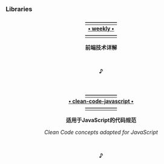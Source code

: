 ### Libraries
  <p align="center"><a href="https://github.com/ascoders/weekly">
                                                        <b>——————<br>• weekly •<br>——————</b>
  </a></p>
  <p align="center">                                              <b>前端技术详解</b></p>
  <br><p align="center"><b>♪</b></p><br>
  
  <p align="center"><a href="https://github.com/ryanmcdermott/clean-code-javascript">
                                                    <b>——————<br>• clean-code-javascript •<br>——————</b>
  </a></p>
  <p align="center">                                        <b>适用于JavaScript的代码规范</b></p>
    <p align="center">                            <i>Clean Code concepts adapted for JavaScript</i></p>
  <br><p align="center"><b>♪</b></p><br>
  
